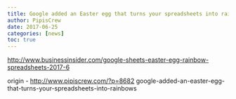 ```yaml
---
title: Google added an Easter egg that turns your spreadsheets into rainbows
author: PipisCrew
date: 2017-06-25
categories: [news]
toc: true
---
```


http://www.businessinsider.com/google-sheets-easter-egg-rainbow-spreadsheets-2017-6

origin - http://www.pipiscrew.com/?p=8682 google-added-an-easter-egg-that-turns-your-spreadsheets-into-rainbows